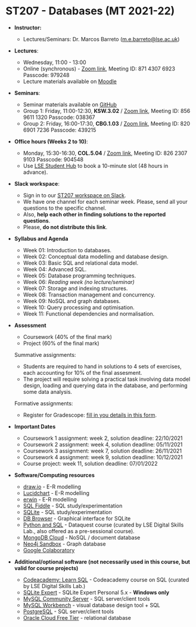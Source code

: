 # ST207 - Databases (MT 2021-22)

* **Instructor:**
  * Lectures/Seminars: Dr. Marcos Barreto (m.e.barreto@lse.ac.uk)

* **Lectures**: 
   * Wednesday, 11:00 - 13:00
   * Online (synchronous) - [Zoom link](https://lse.zoom.us/j/87143076923?pwd=TEdVYU1tcTFDQ0dYUys3Ly9STERpQT09), Meeting ID: 871 4307 6923 Passcode: 979248
   * Lecture materials available on [Moodle](https://moodle.lse.ac.uk/course/view.php?id=7681)

* **Seminars**:
   * Seminar materials available on [GitHub](https://github.com/lse-st207/lectures2021)
   * Group 1: Friday, 11:00-12:30, **KSW.3.02** / [Zoom link](https://lse.zoom.us/j/85696111320?pwd=RWhySmVtU2lyTnh4RHhINjUyK2VUZz09), Meeting ID: 856 9611 1320 Passcode: 038367
   * Group 2: Friday, 16:00-17:30, **CBG.1.03** / [Zoom link](https://lse.zoom.us/j/82069017236?pwd=a1dLNU92TzhkQ2JjeTVHRkl4bk9QQT09), Meeting ID: 820 6901 7236 Passcode: 439215

* **Office hours (Weeks 2 to 10)**:
   * Monday, 15:30-16:30, **COL.5.04** / [Zoom link](https://lse.zoom.us/j/82623079103?pwd=Z2I1VFBkU1FpQUF0dVlMVVcwMlpBQT09), Meeting ID: 826 2307 9103
Passcode: 904548
   * Use [LSE Student Hub](https://studenthub.lse.ac.uk/) to book a 10-minute slot (48 hours in advance).

* **Slack workspace**:
   * Sign in to our [ST207 workspace on Slack](https://join.slack.com/t/st207-mt2021-qa/shared_invite/zt-wnu15rp1-1Kwbl9Fvd6NtLsTss45qPg).
   * We have one channel for each seminar week. Please, send all your questions to the specific channel. 
   * Also, **help each other in finding solutions to the reported questions**.
   * Please, **do not distribute this link**.
   
* **Syllabus and Agenda**
   * Week 01: Introduction to databases.
   * Week 02: Conceptual data modelling and database design.
   * Week 03: Basic SQL and relational data model.
   * Week 04: Advanced SQL.
   * Week 05: Database programming techniques.
   * Week 06: *Reading week (no lecture/seminar)*
   * Week 07: Storage and indexing structures.
   * Week 08: Transaction management and concurrency.
   * Week 09: NoSQL and graph databases.
   * Week 10: Query processing and optimisation.
   * Week 11: Functional dependencies and normalisation.

* **Assessment**
   * Coursework (40% of the final mark)
   * Project (60% of the final mark)
 
   Summative assignments:
   * Students are required to hand in solutions to 4 sets of exercises, each accounting for 10% of the final assesment.
   * The project will require solving a practical task involving data model design, loading and querying data in the database, and performing some data analysis.
 
   Formative assignments:
   * Register for Gradescope: [fill in you details in this form](https://forms.gle/4Awbmhy2Q4iFRnNeA).

* **Important Dates**
   * Coursework 1 assignment: week 2, solution deadline: 22/10/2021
   * Coursework 2 assignment: week 4, solution deadline: 05/11/2021
   * Coursework 3 assignment: week 7, solution deadline: 26/11/2021
   * Coursework 4 assignment: week 9, solution deadline: 10/12/2021
   * Course project: week 11, solution deadline: 07/01/2022

* **Software/Computing resources**
   - [draw.io](http://draw.io) - E-R modelling
   - [Lucidchart](https://www.lucidchart.com/pages/landing/er-diagram-software) - E-R modelling
   - [erwin](https://support.erwin.com/hc/en-us/articles/360035642891-erwin-DM-Downloads-Guides-) - E-R modelling
   - [SQL Fiddle](http://sqlfiddle.com/) - SQL study/experimentation
   - [SQLite](https://www.sqlite.org/download.html) - SQL study/experimentation
   - [DB Browser](https://sqlitebrowser.org/) - Graphical interface for SQLite
   - [Python and SQL](https://moodle.lse.ac.uk/course/view.php?id=7696) - Dataquest course (curated by LSE Digital Skills Lab., also offered as a pre-sessional course).
   - [MongoDB Cloud](https://www.mongodb.com/cloud) - NoSQL / document database
   - [Neo4j Sandbox](https://neo4j.com/) - Graph database
   - [Google Colaboratory](https://colab.research.google.com/notebooks/intro.ipynb)

* **Additional/optional software (not necessarily used in this course, but valid for course projects)**
   - [Codeacademy: Learn SQL](https://moodle.lse.ac.uk/course/view.php?id=7572) - Codeacademy course on SQL (curated by LSE Digital Skills Lab.)
   - [SQLite Expert](http://www.sqliteexpert.com/download.html) - SQLite Expert Personal 5.x - **Windows only**
   - [MySQL Community Server](https://dev.mysql.com/downloads/mysql/) - SQL server/client tools
   - [MySQL Workbench](https://dev.mysql.com/downloads/workbench/) - visual database design tool + SQL
   - [PostgreSQL](https://www.postgresql.org/download/) - SQL server/client tools
   - [Oracle Cloud Free Tier](https://www.oracle.com/uk/cloud/free) - relational database

